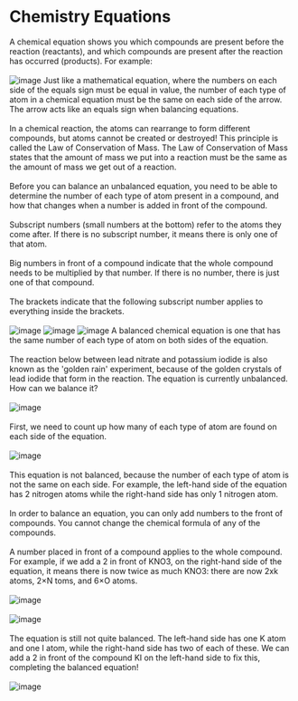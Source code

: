 # Chemistry Equations
A chemical equation shows you which compounds are present before the reaction (reactants), and which compounds are present after the reaction has occurred (products). For example: <br><br>
![image](https://user-images.githubusercontent.com/79883837/123073835-1f2b2b00-d45a-11eb-88f3-73afd4d529d7.png)
Just like a mathematical equation, where the numbers on each side of the equals sign must be equal in value, the number of each type of atom in a chemical equation must be the same on each side of the arrow. The arrow acts like an equals sign when balancing equations.<br><br>
In a chemical reaction, the atoms can rearrange to form different compounds, but atoms cannot be created or destroyed! This principle is called the Law of Conservation of Mass. The Law of Conservation of Mass states that the amount of mass we put into a reaction must be the same as the amount of mass we get out of a reaction.<br><br>
Before you can balance an unbalanced equation, you need to be able to determine the number of each type of atom present in a compound, and how that changes when a number is added in front of the compound.<br><br>
Subscript numbers (small numbers at the bottom) refer to the atoms they come after. If there is no subscript number, it means there is only one of that atom.<br><br>
Big numbers in front of a compound indicate that the whole compound needs to be multiplied by that number. If there is no number, there is just one of that compound.<br><br>
The brackets indicate that the following subscript number applies to everything inside the brackets.<br><br>
![image](https://user-images.githubusercontent.com/79883837/123074937-18e97e80-d45b-11eb-8224-3fff2d32a99e.png)
![image](https://user-images.githubusercontent.com/79883837/123074493-b1cbca00-d45a-11eb-8b41-3e7984b32256.png)
![image](https://user-images.githubusercontent.com/79883837/123074805-fce5dd00-d45a-11eb-91d4-01a403121781.png)
A balanced chemical equation is one that has the same number of each type of atom on both sides of the equation.<br><Br>
The reaction below between lead nitrate and potassium iodide is also known as the 'golden rain' experiment, because of the golden crystals of lead iodide that form in the reaction. The equation is currently unbalanced. How can we balance it?<br><Br>
![image](https://user-images.githubusercontent.com/79883837/123075958-091e6a00-d45c-11eb-8f1e-db3dabe0770b.png)<Br><br>
First, we need to count up how many of each type of atom are found on each side of the equation.<br><br>
![image](https://user-images.githubusercontent.com/79883837/123076085-25220b80-d45c-11eb-8f13-1555b83ffeba.png)<br><br>
This equation is not balanced, because the number of each type of atom is not the same on each side. For example, the left-hand side of the equation has 2 nitrogen atoms while the right-hand side has only 1 nitrogen atom.<br><br>
In order to balance an equation, you can only add numbers to the front of compounds. You cannot change the chemical formula of any of the compounds.<Br><br>
A number placed in front of a compound applies to the whole compound. For example, if we add a 2 in front of KNO3, on the right-hand side of the equation, it means there is now twice as much KNO3: there are now 2xk atoms, 2×N toms, and 6×O atoms.<br><Br>
![image](https://user-images.githubusercontent.com/79883837/123076538-96fa5500-d45c-11eb-906b-e614554a1f32.png)<br><br>
![image](https://user-images.githubusercontent.com/79883837/123076759-c5783000-d45c-11eb-99d2-83b0c13d1b59.png)<br><br>
The equation is still not quite balanced. The left-hand side has one K atom and one I atom, while the right-hand side has two of each of these. We can add a 2 in front of the compound KI on the left-hand side to fix this, completing the balanced equation!<br><br>
![image](https://user-images.githubusercontent.com/79883837/123076851-d9bc2d00-d45c-11eb-9fbd-7242a5c28d28.png)
